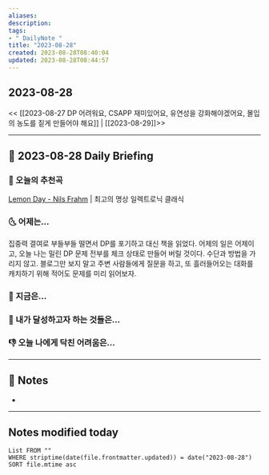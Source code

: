 ```yaml
---
aliases: 
description:
tags:
- " DailyNote "
title: "2023-08-28"
created: 2023-08-28T08:40:04
updated: 2023-08-28T08:44:57
---
```


## 2023-08-28

<< [[2023-08-27 DP 어려워요, CSAPP 재미있어요, 유연성을 강화해야겠어요, 몰입의 농도를 짙게 만들어야 해요]] | [[2023-08-29]]>>

---

## 📅 2023-08-28 Daily Briefing

### 🎵 오늘의 추천곡

[Lemon Day - Nils Frahm](https://youtu.be/fTMfkniIh40?feature=shared) | 최고의 명상 일렉트로닉 클래식 

### 🌜 어제는...

집중력 결여로 부들부들 떨면서 DP를 포기하고 대신 책을 읽었다. 어제의 일은 어제이고, 오늘 나는 밀린 DP 문제 전부를 체크 상태로 만들어 버릴 것이다. 수단과 방법을 가리지 않고. 블로그만 보지 말고 주변 사람들에게 질문을 하고, 또 흘러들어오는 대화를 캐치하기 위해 적어도 문제를 미리 읽어보자.

### 🙌 지금은...

### 🚀 내가 달성하고자 하는 것들은...

### 👎 오늘 나에게 닥친 어려움은...

---

## 📝 Notes

- 

---

## Notes modified today

```dataview
List FROM "" 
WHERE striptime(date(file.frontmatter.updated)) = date("2023-08-28") 
SORT file.mtime asc
```

